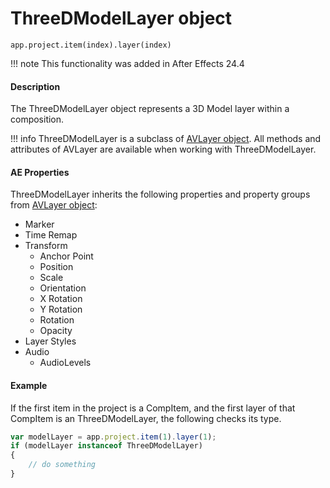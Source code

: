 # ThreeDModelLayer object

`app.project.item(index).layer(index)`

!!! note
    This functionality was added in After Effects 24.4

#### Description

The ThreeDModelLayer object represents a 3D Model layer within a composition.

!!! info
    ThreeDModelLayer is a subclass of [AVLayer object](avlayer.md). All methods and attributes of AVLayer are available when working with ThreeDModelLayer.

#### AE Properties

ThreeDModelLayer inherits the following properties and property groups from [AVLayer object](avlayer.md):

- Marker
- Time Remap
- Transform
    - Anchor Point
    - Position
    - Scale
    - Orientation
    - X Rotation
    - Y Rotation
    - Rotation
    - Opacity
- Layer Styles
- Audio
    - AudioLevels

#### Example

If the first item in the project is a CompItem, and the first layer of that CompItem is an ThreeDModelLayer, the following checks its type.

```javascript
var modelLayer = app.project.item(1).layer(1);
if (modelLayer instanceof ThreeDModelLayer)
{
    // do something
}
```
